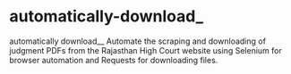 # automatically-download_
automatically download__
Automate the scraping and downloading of judgment PDFs from the Rajasthan High Court website using Selenium for browser automation and Requests for downloading files.
